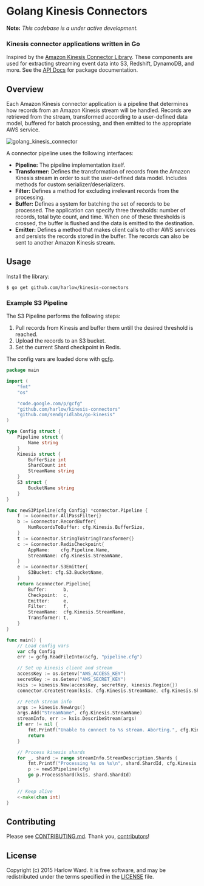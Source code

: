 # Golang Kinesis Connectors

__Note:__ _This codebase is a under active development._

### Kinesis connector applications written in Go

Inspired by the [Amazon Kinesis Connector Library][1]. These components are used for extracting streaming event data
into S3, Redshift, DynamoDB, and more. See the [API Docs][2] for package documentation.

[1]: https://github.com/awslabs/amazon-kinesis-connectors
[2]: http://godoc.org/github.com/harlow/kinesis-connectors

## Overview

Each Amazon Kinesis connector application is a pipeline that determines how records from an Amazon Kinesis stream will be handled. Records are retrieved from the stream, transformed according to a user-defined data model, buffered for batch processing, and then emitted to the appropriate AWS service.

![golang_kinesis_connector](https://cloud.githubusercontent.com/assets/739782/4262283/2ee2550e-3b97-11e4-8cd1-21a5d7ee0964.png)

A connector pipeline uses the following interfaces:

* __Pipeline:__ The pipeline implementation itself.
* __Transformer:__ Defines the transformation of records from the Amazon Kinesis stream in order to suit the user-defined data model. Includes methods for custom serializer/deserializers.
* __Filter:__ Defines a method for excluding irrelevant records from the processing.
* __Buffer:__ Defines a system for batching the set of records to be processed. The application can specify three thresholds: number of records, total byte count, and time. When one of these thresholds is crossed, the buffer is flushed and the data is emitted to the destination.
* __Emitter:__ Defines a method that makes client calls to other AWS services and persists the records stored in the buffer. The records can also be sent to another Amazon Kinesis stream.

## Usage

Install the library:

    $ go get github.com/harlow/kinesis-connectors

### Example S3 Pipeline

The S3 Pipeline performs the following steps:

1. Pull records from Kinesis and buffer them untill the desired threshold is reached.
2. Upload the records to an S3 bucket.
3. Set the current Shard checkpoint in Redis.

The config vars are loaded done with [gcfg].

[gcfg]: https://code.google.com/p/gcfg/

```go
package main

import (
	"fmt"
	"os"

	"code.google.com/p/gcfg"
	"github.com/harlow/kinesis-connectors"
	"github.com/sendgridlabs/go-kinesis"
)

type Config struct {
	Pipeline struct {
		Name string
	}
	Kinesis struct {
		BufferSize int
		ShardCount int
		StreamName string
	}
	S3 struct {
		BucketName string
	}
}

func newS3Pipeline(cfg Config) *connector.Pipeline {
	f := &connector.AllPassFilter{}
	b := &connector.RecordBuffer{
		NumRecordsToBuffer: cfg.Kinesis.BufferSize,
	}
	t := &connector.StringToStringTransformer{}
	c := &connector.RedisCheckpoint{
		AppName:    cfg.Pipeline.Name,
		StreamName: cfg.Kinesis.StreamName,
	}
	e := &connector.S3Emitter{
		S3Bucket: cfg.S3.BucketName,
	}
	return &connector.Pipeline{
		Buffer:      b,
		Checkpoint:  c,
		Emitter:     e,
		Filter:      f,
		StreamName:  cfg.Kinesis.StreamName,
		Transformer: t,
	}
}

func main() {
	// Load config vars
	var cfg Config
	err := gcfg.ReadFileInto(&cfg, "pipeline.cfg")

	// Set up kinesis client and stream
	accessKey := os.Getenv("AWS_ACCESS_KEY")
	secretKey := os.Getenv("AWS_SECRET_KEY")
	ksis := kinesis.New(accessKey, secretKey, kinesis.Region{})
	connector.CreateStream(ksis, cfg.Kinesis.StreamName, cfg.Kinesis.ShardCount)

	// Fetch stream info
	args := kinesis.NewArgs()
	args.Add("StreamName", cfg.Kinesis.StreamName)
	streamInfo, err := ksis.DescribeStream(args)
	if err != nil {
		fmt.Printf("Unable to connect to %s stream. Aborting.", cfg.Kinesis.StreamName)
		return
	}

	// Process kinesis shards
	for _, shard := range streamInfo.StreamDescription.Shards {
		fmt.Printf("Processing %s on %s\n", shard.ShardId, cfg.Kinesis.StreamName)
		p := newS3Pipeline(cfg)
		go p.ProcessShard(ksis, shard.ShardId)
	}

	// Keep alive
	<-make(chan int)
}
```

## Contributing

Please see [CONTRIBUTING.md].
Thank you, [contributors]!

[LICENSE]: /MIT-LICENSE
[CONTRIBUTING.md]: /CONTRIBUTING.md

## License

Copyright (c) 2015 Harlow Ward. It is free software, and may
be redistributed under the terms specified in the [LICENSE] file.

[contributors]: https://github.com/harlow/kinesis-connectors/graphs/contributors
